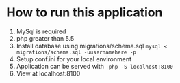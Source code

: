 # How to run this application
1. MySql is required
1. php greater than 5.5
1. Install database using migrations/schema.sql `mysql < migrations/schema.sql -uusernamehere -p`
1. Setup conf.ini for your local environment
1. Application can be served with ` php -S localhost:8100`
1. View at localhost:8100
